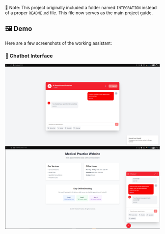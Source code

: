 📁 Note: This project originally included a folder named `INTEGRATION` instead of a proper `README.md` file. This file now serves as the main project guide.
## 🖼️ Demo

Here are a few screenshots of the working assistant:

### 💬 Chatbot Interface
![Chat UI](./integration/fullscreen_assistant.png)
![Chat UI](./integration/bubble_assistant.png)


